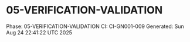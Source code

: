 # 05-VERIFICATION-VALIDATION
Phase: 05-VERIFICATION-VALIDATION
CI: CI-GN001-009
Generated: Sun Aug 24 22:41:22 UTC 2025
